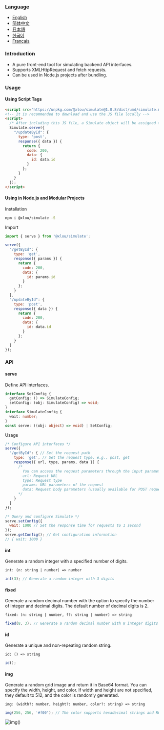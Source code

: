 ### Language

* [English](https://github.com/omlou/simulate#readme)
* [简体中文](https://github.com/omlou/simulate/blob/master/docs/md/readme-zh.md)
* [日本語](https://github.com/omlou/simulate/blob/master/docs/md/readme-ja.md)
* [한국어](https://github.com/omlou/simulate/blob/master/docs/md/readme-ko.md)
* [Français](https://github.com/omlou/simulate/blob/master/docs/md/readme-fr.md)

### Introduction

* A pure front-end tool for simulating backend API interfaces.
* Supports XMLHttpRequest and fetch requests.
* Can be used in Node.js projects after bundling.

### Usage

#### Using Script Tags

```html
<script src="https://unpkg.com/@xlou/simulate@1.0.8/dist/umd/simulate.min.js"></script>
<!-- It is recommended to download and use the JS file locally -->
<script>
  /* After including this JS file, a Simulate object will be assigned to the window */
  Simulate.serve({
    "/updateById": {
      type: 'post',
      response({ data }) {
        return {
          code: 200,
          data: {
            id: data.id
          }
        };
      }
    }
  });
</script>
```

#### Using in Node.js and Modular Projects

Installation

```bash
npm i @xlou/simulate -S
```

Import

```javascript
import { serve } from '@xlou/simulate';

serve({
  "/getById": {
    type: 'get',
    response({ params }) {
      return {
        code: 200,
        data: {
          id: params.id
        }
      };
    }
  },
  "/updateById": {
    type: 'post',
    response({ data }) {
      return {
        code: 200,
        data: {
          id: data.id
        }
      };
    }
  }
});
```

### API

#### serve

Define API interfaces.

```typescript
interface SetConfig {
  getConfig: () => SimulateConfig;
  setConfig: (obj: SimulateConfig) => void;
}
interface SimulateConfig {
  wait: number;
}
const serve: ((obj: object) => void) | SetConfig;
```

Usage

```js
/* Configure API interfaces */
serve({
  "/getById": { // Set the request path
    type: 'get', // Set the request type, e.g., post, get
    response({ url, type, params, data }) {
      /* 
        You can access the request parameters through the input parameters
        url: Request URL
        type: Request type
        params: URL parameters of the request
        data: Request body parameters (usually available for POST requests)
      */
    }
  }
});

/* Query and configure Simulate */
serve.setConfig({
  wait: 1000 // Set the response time for requests to 1 second
});
serve.getConfig(); // Get configuration information
// { wait: 1000 }
```

#### int

Generate a random integer with a specified number of digits.

`int: (n: string | number) => number`

```js
int(3); // Generate a random integer with 3 digits
```

#### fixed

Generate a random decimal number with the option to specify the number of integer and decimal digits. The default number of decimal digits is 2.

`fixed: (n: string | number, f?: string | number) => string`

```js
fixed(8, 3); // Generate a random decimal number with 8 integer digits and 3 decimal digits
```

#### id

Generate a unique and non-repeating random string.

`id: () => string`

```js
id();
```

#### img

Generate a random grid image and return it in Base64 format. You can specify the width, height, and color. If width and height are not specified, they default to 512, and the color is randomly generated.

`img: (width?: number, height?: number, color?: string) => string`

```js
img(256, 256, '#f00'); // The color supports hexadecimal strings and RGB function strings
```

![img()](https://github.com/omlou/simulate/assets/73682875/34e30e69-923c-4f40-8a31-f33d57713a36)